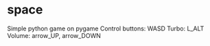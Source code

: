 # space
Simple python game on pygame
Control buttons: WASD
Turbo: L_ALT
Volume: arrow_UP, arrow_DOWN
